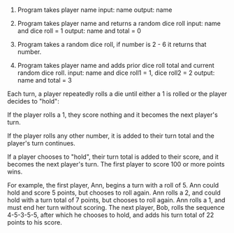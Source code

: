 ###

1. Program takes player name
input: name
output: name

2. Program takes player name and returns a random dice roll
input: name and dice roll = 1
output: name and total = 0

3. Program takes a random dice roll, if number is 2 - 6 it returns that number.



3. Program takes player name and adds prior dice roll total and current random dice roll.
input: name and dice roll1 = 1, dice roll2 = 2
output: name and total = 3


Each turn, a player repeatedly rolls a die until either a 1 is rolled or the player decides to "hold":

If the player rolls a 1, they score nothing and it becomes the next player's turn.

If the player rolls any other number, it is added to their turn total and the player's turn continues.

If a player chooses to "hold", their turn total is added to their score, and it becomes the next player's turn.
The first player to score 100 or more points wins.

For example, the first player, Ann, begins a turn with a roll of 5. Ann could hold and score 5 points, but chooses to roll again. Ann rolls a 2, and could hold with a turn total of 7 points, but chooses to roll again. Ann rolls a 1, and must end her turn without scoring. The next player, Bob, rolls the sequence 4-5-3-5-5, after which he chooses to hold, and adds his turn total of 22 points to his score.
